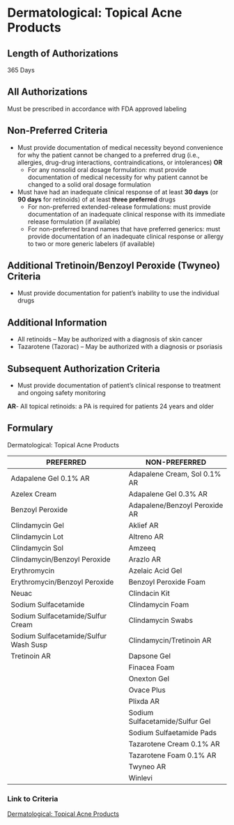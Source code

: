 # Dermatological: Topical Acne Products

## Length of Authorizations

365 Days

## All Authorizations

Must be prescribed in accordance with FDA approved labeling

## Non-Preferred Criteria

-   Must provide documentation of medical necessity beyond convenience for why the patient cannot be changed to a preferred drug (i.e., allergies, drug-drug interactions, contraindications, or intolerances) **OR**
    -   For any nonsolid oral dosage formulation: must provide documentation of medical necessity for why patient cannot be changed to a solid oral dosage formulation
-   Must have had an inadequate clinical response of at least **30 days** (or **90 days** for retinoids) of at least **three preferred** drugs
    -   For non-preferred extended-release formulations: must provide documentation of an inadequate clinical response with its immediate release formulation (if available)
    -   For non-preferred brand names that have preferred generics: must provide documentation of an inadequate clinical response or allergy to two or more generic labelers (if available)

## Additional Tretinoin/Benzoyl Peroxide (Twyneo) Criteria

-   Must provide documentation for patient’s inability to use the individual drugs

## Additional Information

-   All retinoids – May be authorized with a diagnosis of skin cancer
-   Tazarotene (Tazorac) – May be authorized with a diagnosis or psoriasis

## Subsequent Authorization Criteria

-   Must provide documentation of patient’s clinical response to treatment and ongoing safety monitoring

**AR**- All topical retinoids: a PA is required for patients 24 years and older

## Formulary

Dermatological: Topical Acne Products

| PREFERRED                             | NON-PREFERRED                   |
|---------------------------------------|---------------------------------|
| Adapalene Gel 0.1% AR                 | Adapalene Cream, Sol 0.1% AR    |
| Azelex Cream                          | Adapalene Gel 0.3% AR           |
| Benzoyl Peroxide                      | Adapalene/Benzoyl Peroxide AR   |
| Clindamycin Gel                       | Aklief AR                       |
| Clindamycin Lot                       | Altreno AR                      |
| Clindamycin Sol                       | Amzeeq                          |
| Clindamycin/Benzoyl Peroxide          | Arazlo AR                       |
| Erythromycin                          | Azelaic Acid Gel                |
| Erythromycin/Benzoyl Peroxide         | Benzoyl Peroxide Foam           |
| Neuac                                 | Clindacin Kit                   |
| Sodium Sulfacetamide                  | Clindamycin Foam                |
| Sodium Sulfacetamide/Sulfur Cream     | Clindamycin Swabs               |
| Sodium Sulfacetamide/Sulfur Wash Susp | Clindamycin/Tretinoin AR        |
| Tretinoin AR                          | Dapsone Gel                     |
|                                       | Finacea Foam                    |
|                                       | Onexton Gel                     |
|                                       | Ovace Plus                      |
|                                       | Plixda AR                       |
|                                       | Sodium Sulfacetamide/Sulfur Gel |
|                                       | Sodium Sulfaetamide Pads        |
|                                       | Tazarotene Cream 0.1% AR        |
|                                       | Tazarotene Foam 0.1% AR         |
|                                       | Twyneo AR                       |
|                                       | Winlevi                         |

### Link to Criteria

[Dermatological: Topical Acne Products](https://pharmacy.medicaid.ohio.gov/sites/default/files/20220415_UPDL_Criteria_FINAL_.pdf#page=45)
